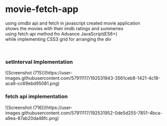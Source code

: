 # movie-fetch-app
using omdbi api and fetch in javascript created movie application
<br>
shows the movies with their imdb ratings and summeries
<br>
using fetch api method fro Advance JavaScript(ES6+)
<br>
while implementing CSS3 grid for arranging the div
<br>

<br>
<h3>
  setInterval Implementation
</h3>
![Screenshot (715)](https://user-images.githubusercontent.com/57911117/192531943-3561ceb8-1421-4c18-aca9-cc69ebd95081.png)

<h3>
  fetch api implementation
</h3>
![Screenshot (716)](https://user-images.githubusercontent.com/57911117/192531952-0de5d255-7851-4bca-a9ea-87ab20da48fc.png)
